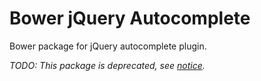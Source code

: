 Bower jQuery Autocomplete
=========================

Bower package for jQuery autocomplete plugin.

_TODO: This package is deprecated, see [notice][]._

[notice]: http://docs.jquery.com/Plugins/Autocomplete
